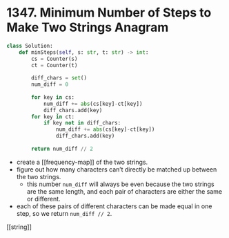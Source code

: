 
# 1347. Minimum Number of Steps to Make Two Strings Anagram

```python
class Solution:
    def minSteps(self, s: str, t: str) -> int:
        cs = Counter(s)
        ct = Counter(t)
        
        diff_chars = set()
        num_diff = 0
        
        for key in cs:
            num_diff += abs(cs[key]-ct[key])
            diff_chars.add(key)
        for key in ct:
            if key not in diff_chars:
                num_diff += abs(cs[key]-ct[key])
                diff_chars.add(key)
        
		return num_diff // 2
```

- create a [[frequency-map]] of the two strings.
- figure out how many characters can’t directly be matched up between the two strings.
	- this number `num_diff` will always be even because the two strings are the same length, and each pair of characters are either the same or different.
- each of these pairs of different characters can be made equal in one step, so we return `num_diff // 2`.

[[string]]